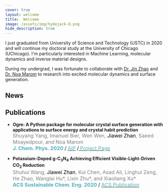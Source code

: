 ```yaml
---
cover: true
layout: welcome
title:  Welcome
image: /assets/img/hydejack-8.png
hide_description: true
---
```

I just graduated from University of Science and Technology (USTC) in 2020 and will continue my doctoral study 
at the University of Chicago (UChicago). I'm particularly interested in Machine Learning, molecular dynamics and inverse material
designs.

During my undergrad, I was fortunate to collaborate with [Dr. Jin Zhao](http://staff.ustc.edu.cn/~zhaojin/) and [Dr. Noa
Marom](http://noamarom.com/) to research into excited molecular dynamics and surface generation.
## News
<!--posts-->
## Publications
- **Ogre:&nbsp;A Python package for molecular crystal surface generation with applications to surface energy and crystal habit prediction**  
<span style="color:gray"> <font size="3">Shuyang Yang, Imanuel Bier, Wen Wen, <span style="color:black">Jiawei Zhan</span>, Saeed Moayedpour, and Noa Marom</font></span>  
<span style="color:rgb(79,177,186);font-weight:bold"> <font size="3">J. Chem. Phys. 2020</font></span> <font size="3">/</font> [<span style="color:rgb(79,177,186)"> <font size="3">AIP</font></span>](https://aip.scitation.org/doi/full/10.1063/5.0010615) <font size="3">/</font>[<span style="color:rgb(79,177,186)"> <font size="3">Project Page</font></span>](https://www.noamarom.com/software/ogre/)

- **Potassium-Doped g-C<sub>3</sub>N<sub>4</sub> Achieving Efficient Visible-Light-Driven CO<sub>2</sub> Reduction**  
<span style="color:gray"> <font size="3">Shuhui Wang, <span style="color:black">Jiawei Zhan</span>, Kui Chen, Asad Ali, Linghui Zeng, He Zhao, Wanglai Hu*, Lixin Zhu*, and Xiaoliang Xu*</font></span>  
<span style="color:rgb(79,177,186);font-weight:bold"> <font size="3">ACS Sustainable Chem. Eng. 2020</font></span> <font size="3">/</font> [<span style="color:rgb(79,177,186)"> <font size="3">ACS Publication</font></span>](https://pubs.acs.org/doi/10.1021/acssuschemeng.0c01151)

